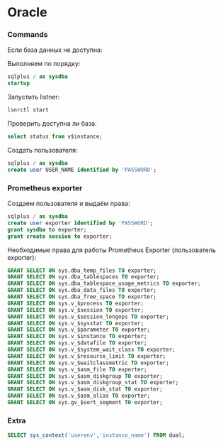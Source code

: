 # Oracle

### Commands

Если база данных не доступна:

Выполняем по порядку:
``` sql
sqlplus / as sysdba
startup
```

Запустить listner:

``` bash
lsnrctl start
```

Проверить доступна ли база:

``` sql
select status from v$instance;
```

Создать пользователя:

``` sql
sqlplus / as sysdba
create user USER_NAME identified by 'PASSWORD';
```

### Prometheus exporter

Создаем пользователя и выдаём права:

``` sql
sqlplus / as sysdba
create user exporter identified by 'PASSWORD';
grant sysdba to exporter;
grant create session to exporter;
```

Необходимые права для работы Prometheus Exporter (пользователь exporter):

``` sql
GRANT SELECT ON sys.dba_temp_files TO exporter; 
GRANT SELECT ON sys.dba_tablespaces TO exporter;  
GRANT SELECT ON sys.dba_tablespace_usage_metrics TO exporter;  
GRANT SELECT ON sys.dba_data_files TO exporter; 
GRANT SELECT ON sys.dba_free_space TO exporter; 
GRANT SELECT ON sys.v_$process TO exporter; 
GRANT SELECT ON sys.v_$session TO exporter; 
GRANT SELECT ON sys.v_$session_longops TO exporter; 
GRANT SELECT ON sys.v_$sysstat TO exporter; 
GRANT SELECT ON sys.v_$parameter TO exporter; 
GRANT SELECT ON sys.v_$instance TO exporter; 
GRANT SELECT ON sys.v_$datafile TO exporter; 
GRANT SELECT ON sys.v_$system_wait_class TO exporter; 
GRANT SELECT ON sys.v_$resource_limit TO exporter; 
GRANT SELECT ON sys.v_$waitclassmetric TO exporter; 
GRANT SELECT ON sys.v_$asm_file TO exporter; 
GRANT SELECT ON sys.v_$asm_diskgroup TO exporter; 
GRANT SELECT ON sys.v_$asm_diskgroup_stat TO exporter; 
GRANT SELECT ON sys.v_$asm_disk_stat TO exporter; 
GRANT SELECT ON sys.v_$asm_alias TO exporter; 
GRANT SELECT ON sys.gv_$sort_segment TO exporter;
```

### Extra

``` sql
SELECT sys_context('userenv','instance_name') FROM dual;
```
